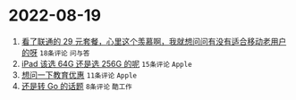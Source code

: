 # 2022-08-19

1. [看了联通的 29 元套餐，心里这个羡慕啊，我就想问问有没有适合移动老用户的呀](https://www.v2ex.com/t/873891) `18条评论` `问与答`
1. [iPad 该选 64G 还是选 256G 的呢](https://www.v2ex.com/t/873885) `15条评论` `Apple`
1. [想问一下教育优惠](https://www.v2ex.com/t/873884) `11条评论` `Apple`
1. [还是转 Go 的话题](https://www.v2ex.com/t/873887) `8条评论` `酷工作`
